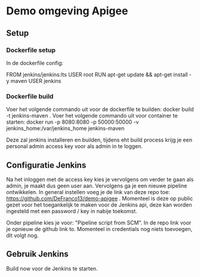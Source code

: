 # Demo omgeving Apigee

## Setup

### Dockerfile setup

In de dockerfile config:

FROM jenkins/jenkins:lts
USER root
RUN apt-get update && apt-get install -y maven
USER jenkins


### Dockerfile build

Voer het volgende commando uit voor de dockerfile te builden:   docker build -t jenkins-maven . 
Voer het volgende commando uit voor container te starten:   docker run -p 8080:8080 -p 50000:50000 -v jenkins_home:/var/jenkins_home jenkins-maven 

Deze zal jenkins installeren en builden, tijdens eht build process krijg je een personal admin access key voor als admin in te loggen.

## Configuratie Jenkins

Na het inloggen met de access key kies je vervolgens om verder te gaan als admin, je maakt dus geen user aan. Vervolgens ga je een nieuwe pipeline ontwikkelen.
In general instellen voeg je de link van deze repo toe: https://github.com/DeFranco13/demo-apigee .
Momenteel is deze op public gezet voor het toegankelijk te maken voor de Jenkins api, deze kan worden ingesteld met een password / key in nabije toekomst.

Onder pipeline kies je voor: "Pipeline script from SCM". In de repo link voor je opnieuw de github link to. Momenteel in credentials nog niets toevoegen, dit volgt nog.

## Gebruik Jenkins

Build now voor de Jenkins te starten.

